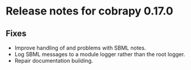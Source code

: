 # Release notes for cobrapy 0.17.0

## Fixes

* Improve handling of and problems with SBML notes.
* Log SBML messages to a module logger rather than the root logger.
* Repair documentation building.
